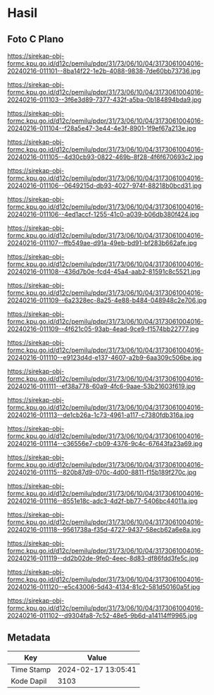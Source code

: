# Hasil

## Foto C Plano

https://sirekap-obj-formc.kpu.go.id/d12c/pemilu/pdpr/31/73/06/10/04/3173061004016-20240216-011101--8ba14f22-1e2b-4088-9838-7de60bb73736.jpg

https://sirekap-obj-formc.kpu.go.id/d12c/pemilu/pdpr/31/73/06/10/04/3173061004016-20240216-011103--3f6e3d89-7377-432f-a5ba-0b184894bda9.jpg

https://sirekap-obj-formc.kpu.go.id/d12c/pemilu/pdpr/31/73/06/10/04/3173061004016-20240216-011104--f28a5e47-3e44-4e3f-8901-1f9ef67a213e.jpg

https://sirekap-obj-formc.kpu.go.id/d12c/pemilu/pdpr/31/73/06/10/04/3173061004016-20240216-011105--4d30cb93-0822-469b-8f28-4f6f670693c2.jpg

https://sirekap-obj-formc.kpu.go.id/d12c/pemilu/pdpr/31/73/06/10/04/3173061004016-20240216-011106--0649215d-db93-4027-974f-88218b0bcd31.jpg

https://sirekap-obj-formc.kpu.go.id/d12c/pemilu/pdpr/31/73/06/10/04/3173061004016-20240216-011106--4ed1accf-1255-41c0-a039-b06db380f424.jpg

https://sirekap-obj-formc.kpu.go.id/d12c/pemilu/pdpr/31/73/06/10/04/3173061004016-20240216-011107--ffb549ae-d91a-49eb-bd91-bf283b662afe.jpg

https://sirekap-obj-formc.kpu.go.id/d12c/pemilu/pdpr/31/73/06/10/04/3173061004016-20240216-011108--436d7b0e-fcd4-45a4-aab2-81591c8c5521.jpg

https://sirekap-obj-formc.kpu.go.id/d12c/pemilu/pdpr/31/73/06/10/04/3173061004016-20240216-011109--6a2328ec-8a25-4e88-b484-048948c2e706.jpg

https://sirekap-obj-formc.kpu.go.id/d12c/pemilu/pdpr/31/73/06/10/04/3173061004016-20240216-011109--4f621c05-93ab-4ead-9ce9-f1574bb22777.jpg

https://sirekap-obj-formc.kpu.go.id/d12c/pemilu/pdpr/31/73/06/10/04/3173061004016-20240216-011110--e9123d4d-e137-4607-a2b9-6aa309c506be.jpg

https://sirekap-obj-formc.kpu.go.id/d12c/pemilu/pdpr/31/73/06/10/04/3173061004016-20240216-011111--ef38a778-60a9-4fc6-9aae-53b21603f619.jpg

https://sirekap-obj-formc.kpu.go.id/d12c/pemilu/pdpr/31/73/06/10/04/3173061004016-20240216-011113--de1cb26a-1c73-4961-a117-c7380fdb316a.jpg

https://sirekap-obj-formc.kpu.go.id/d12c/pemilu/pdpr/31/73/06/10/04/3173061004016-20240216-011114--c36556e7-cb09-4376-9c4c-67643fa23a69.jpg

https://sirekap-obj-formc.kpu.go.id/d12c/pemilu/pdpr/31/73/06/10/04/3173061004016-20240216-011115--820b87d9-070c-4d00-8811-f15b189f270c.jpg

https://sirekap-obj-formc.kpu.go.id/d12c/pemilu/pdpr/31/73/06/10/04/3173061004016-20240216-011116--8551e18c-adc3-4d2f-bb77-5406bc44011a.jpg

https://sirekap-obj-formc.kpu.go.id/d12c/pemilu/pdpr/31/73/06/10/04/3173061004016-20240216-011118--9561738a-f35d-4727-9437-58ecb62a6e8a.jpg

https://sirekap-obj-formc.kpu.go.id/d12c/pemilu/pdpr/31/73/06/10/04/3173061004016-20240216-011119--dd2b02de-9fe0-4eec-8d83-df86fdd3fe5c.jpg

https://sirekap-obj-formc.kpu.go.id/d12c/pemilu/pdpr/31/73/06/10/04/3173061004016-20240216-011120--e5c43006-5d43-4134-81c2-581d50160a5f.jpg

https://sirekap-obj-formc.kpu.go.id/d12c/pemilu/pdpr/31/73/06/10/04/3173061004016-20240216-011102--d9304fa8-7c52-48e5-9b6d-a14114ff9965.jpg


## Metadata

| Key        | Value               |
| ---------- | ------------------- |
| Time Stamp | 2024-02-17 13:05:41 |
| Kode Dapil | 3103                |



